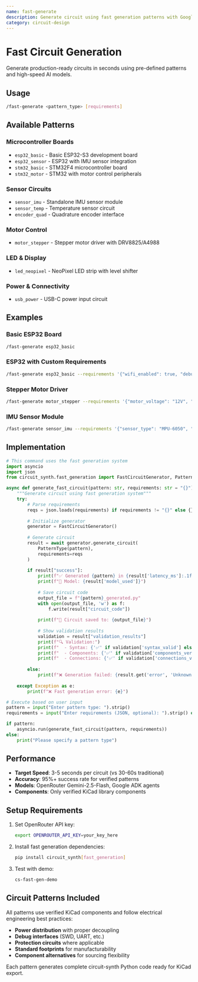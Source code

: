```yaml
---
name: fast-generate
description: Generate circuit using fast generation patterns with Google ADK/OpenRouter
category: circuit-design
---
```


# Fast Circuit Generation

Generate production-ready circuits in seconds using pre-defined patterns and high-speed AI models.

## Usage

```bash
/fast-generate <pattern_type> [requirements]
```

## Available Patterns

### Microcontroller Boards
- `esp32_basic` - Basic ESP32-S3 development board
- `esp32_sensor` - ESP32 with IMU sensor integration
- `stm32_basic` - STM32F4 microcontroller board
- `stm32_motor` - STM32 with motor control peripherals

### Sensor Circuits
- `sensor_imu` - Standalone IMU sensor module
- `sensor_temp` - Temperature sensor circuit
- `encoder_quad` - Quadrature encoder interface

### Motor Control
- `motor_stepper` - Stepper motor driver with DRV8825/A4988

### LED & Display
- `led_neopixel` - NeoPixel LED strip with level shifter

### Power & Connectivity
- `usb_power` - USB-C power input circuit

## Examples

### Basic ESP32 Board
```bash
/fast-generate esp32_basic
```

### ESP32 with Custom Requirements
```bash
/fast-generate esp32_basic --requirements '{"wifi_enabled": true, "debug_interface": "SWD", "include_leds": true}'
```

### Stepper Motor Driver
```bash
/fast-generate motor_stepper --requirements '{"motor_voltage": "12V", "current_limit": "2A"}'
```

### IMU Sensor Module
```bash
/fast-generate sensor_imu --requirements '{"sensor_type": "MPU-6050", "interface": "I2C"}'
```

## Implementation

```python
# This command uses the fast generation system
import asyncio
import json
from circuit_synth.fast_generation import FastCircuitGenerator, PatternType

async def generate_fast_circuit(pattern: str, requirements: str = "{}"):
    """Generate circuit using fast generation system"""
    try:
        # Parse requirements
        reqs = json.loads(requirements) if requirements != "{}" else {}
        
        # Initialize generator
        generator = FastCircuitGenerator()
        
        # Generate circuit
        result = await generator.generate_circuit(
            PatternType(pattern),
            requirements=reqs
        )
        
        if result["success"]:
            print(f"✅ Generated {pattern} in {result['latency_ms']:.1f}ms")
            print(f"🎯 Model: {result['model_used']}")
            
            # Save circuit code
            output_file = f"{pattern}_generated.py"
            with open(output_file, 'w') as f:
                f.write(result["circuit_code"])
            
            print(f"💾 Circuit saved to: {output_file}")
            
            # Show validation results
            validation = result["validation_results"]
            print(f"🔍 Validation:")
            print(f"  - Syntax: {'✅' if validation['syntax_valid'] else '❌'}")
            print(f"  - Components: {'✅' if validation['components_verified'] else '❌'}")
            print(f"  - Connections: {'✅' if validation['connections_valid'] else '❌'}")
            
        else:
            print(f"❌ Generation failed: {result.get('error', 'Unknown error')}")
            
    except Exception as e:
        print(f"❌ Fast generation error: {e}")

# Execute based on user input
pattern = input("Enter pattern type: ").strip()
requirements = input("Enter requirements (JSON, optional): ").strip() or "{}"

if pattern:
    asyncio.run(generate_fast_circuit(pattern, requirements))
else:
    print("Please specify a pattern type")
```

## Performance

- **Target Speed**: 3-5 seconds per circuit (vs 30-60s traditional)
- **Accuracy**: 95%+ success rate for verified patterns
- **Models**: OpenRouter Gemini-2.5-Flash, Google ADK agents
- **Components**: Only verified KiCad library components

## Setup Requirements

1. Set OpenRouter API key:
   ```bash
   export OPENROUTER_API_KEY=your_key_here
   ```

2. Install fast generation dependencies:
   ```bash
   pip install circuit_synth[fast_generation]
   ```

3. Test with demo:
   ```bash
   cs-fast-gen-demo
   ```

## Circuit Patterns Included

All patterns use verified KiCad components and follow electrical engineering best practices:

- **Power distribution** with proper decoupling
- **Debug interfaces** (SWD, UART, etc.)
- **Protection circuits** where applicable
- **Standard footprints** for manufacturability
- **Component alternatives** for sourcing flexibility

Each pattern generates complete circuit-synth Python code ready for KiCad export.